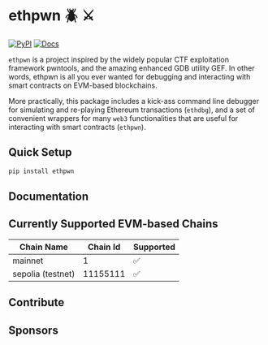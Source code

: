 # ethpwn 🪲 ⚔️

[![PyPI](https://img.shields.io/pypi/v/ethpwn?style=flat)](https://pypi.org/project/ethpwn/)
[![Docs](https://img.shields.io/badge/Documentation-gh-pages)](https://ethpwn.github.io/ethpwn/)

`ethpwn` is a project inspired by the widely popular CTF exploitation framework pwntools, and the amazing enhanced GDB utility GEF. In other words, ethpwn is all you ever wanted for debugging and interacting with smart contracts on EVM-based blockchains. 

More practically, this package includes a kick-ass command line debugger for simulating and re-playing Ethereum transactions (`ethdbg`), and a set of convenient wrappers for many `web3` functionalities that are useful for interacting with smart contracts (`ethpwn`).

## Quick Setup ##

```bash
pip install ethpwn
```


## Documentation ##


## Currently Supported EVM-based Chains ##

| Chain Name | Chain Id | Supported |
|-------------------|----------|----------|
| mainnet | 1 | ✅ |
| sepolia (testnet) | 11155111 | ✅ |


## Contribute ##


## Sponsors ##

